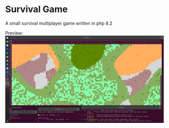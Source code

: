 # Survival Game
A small survival multiplayer game written in php 8.2


Preview: ![alt text](https://github.com/LilianaLessa/survival_game/blob/master/Preview_20230826_1.png?raw=true)

